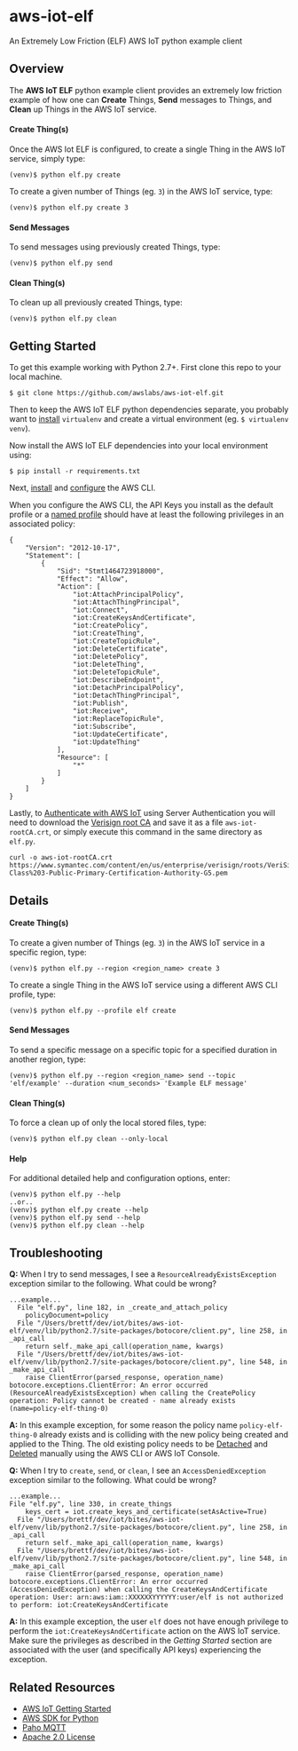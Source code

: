 # aws-iot-elf

An Extremely Low Friction (ELF) AWS IoT python example client

## Overview

The **AWS IoT ELF** python example client provides an extremely low friction example of how one can **Create** Things, **Send** messages to Things, and **Clean** up Things in the AWS IoT service.

#### Create Thing(s)
Once the AWS Iot ELF is configured, to create a single Thing in the AWS IoT service, simply type:
````
(venv)$ python elf.py create
````
To create a given number of Things (eg. `3`) in the AWS IoT service, type:
````
(venv)$ python elf.py create 3
````

#### Send Messages
To send messages using previously created Things, type:
````
(venv)$ python elf.py send
````

#### Clean Thing(s)
To clean up all previously created Things, type:
````
(venv)$ python elf.py clean
````

## Getting Started

To get this example working with Python 2.7+. First clone this repo to your local machine.
````
$ git clone https://github.com/awslabs/aws-iot-elf.git
````
Then to keep the AWS IoT ELF python dependencies separate, you probably want to [install](https://virtualenv.pypa.io/en/stable/) `virtualenv` and create a virtual environment (eg. `$ virtualenv venv`). 

Now install the AWS IoT ELF dependencies into your local environment using: 
````
$ pip install -r requirements.txt
````
Next, [install](http://docs.aws.amazon.com/cli/latest/userguide/installing.html) and [configure](http://docs.aws.amazon.com/cli/latest/userguide/cli-chap-getting-started.html) the AWS CLI.

When you configure the AWS CLI, the API Keys you install as the default profile or a [named profile](http://docs.aws.amazon.com/cli/latest/userguide/cli-chap-getting-started.html#cli-multiple-profiles) should have at least the following privileges in an associated policy:
````
{
    "Version": "2012-10-17",
    "Statement": [
        {
            "Sid": "Stmt1464723918000",
            "Effect": "Allow",
            "Action": [
                "iot:AttachPrincipalPolicy",
                "iot:AttachThingPrincipal",
                "iot:Connect",
                "iot:CreateKeysAndCertificate",
                "iot:CreatePolicy",
                "iot:CreateThing",
                "iot:CreateTopicRule",
                "iot:DeleteCertificate",
                "iot:DeletePolicy",
                "iot:DeleteThing",
                "iot:DeleteTopicRule",
                "iot:DescribeEndpoint",
                "iot:DetachPrincipalPolicy",
                "iot:DetachThingPrincipal",
                "iot:Publish",
                "iot:Receive",
                "iot:ReplaceTopicRule",
                "iot:Subscribe",
                "iot:UpdateCertificate",
                "iot:UpdateThing"
            ],
            "Resource": [
                "*"
            ]
        }
    ]
}
````

Lastly, to [Authenticate with AWS IoT](http://docs.aws.amazon.com/iot/latest/developerguide/identity-in-iot.html) using Server Authentication you will need to download the [Verisign root CA](https://www.symantec.com/content/en/us/enterprise/verisign/roots/VeriSign-Class%203-Public-Primary-Certification-Authority-G5.pem) and save it as a file `aws-iot-rootCA.crt`, or simply execute this command in the same directory as `elf.py`.
````
curl -o aws-iot-rootCA.crt https://www.symantec.com/content/en/us/enterprise/verisign/roots/VeriSign-Class%203-Public-Primary-Certification-Authority-G5.pem
````

## Details
#### Create Thing(s)
To create a given number of Things (eg. `3`) in the AWS IoT service in a specific region, type:
````
(venv)$ python elf.py --region <region_name> create 3
````

To create a single Thing in the AWS IoT service using a different AWS CLI profile, type:
````
(venv)$ python elf.py --profile elf create
````

#### Send Messages
To send a specific message on a specific topic for a specified duration in another region, type:
````
(venv)$ python elf.py --region <region_name> send --topic 'elf/example' --duration <num_seconds> 'Example ELF message'
````

#### Clean Thing(s)
To force a clean up of only the local stored files, type:
````
(venv)$ python elf.py clean --only-local
````

#### Help
For additional detailed help and configuration options, enter: 
````
(venv)$ python elf.py --help
..or..
(venv)$ python elf.py create --help
(venv)$ python elf.py send --help
(venv)$ python elf.py clean --help
````

## Troubleshooting
**Q:** When I try to send messages, I see a `ResourceAlreadyExistsException` exception similar to the following. What could be wrong?
````
...example...
  File "elf.py", line 182, in _create_and_attach_policy
    policyDocument=policy
  File "/Users/brettf/dev/iot/bites/aws-iot-elf/venv/lib/python2.7/site-packages/botocore/client.py", line 258, in _api_call
    return self._make_api_call(operation_name, kwargs)
  File "/Users/brettf/dev/iot/bites/aws-iot-elf/venv/lib/python2.7/site-packages/botocore/client.py", line 548, in _make_api_call
    raise ClientError(parsed_response, operation_name)
botocore.exceptions.ClientError: An error occurred (ResourceAlreadyExistsException) when calling the CreatePolicy operation: Policy cannot be created - name already exists (name=policy-elf-thing-0)
````
**A:** In this example exception, for some reason the policy name `policy-elf-thing-0` already exists and is colliding with the new policy being created and applied to the Thing. The old existing policy needs to be [Detached](http://docs.aws.amazon.com/cli/latest/reference/iot/detach-principal-policy.html) and [Deleted](http://docs.aws.amazon.com/cli/latest/reference/iot/delete-policy.html) manually using the AWS CLI or AWS IoT Console. 

**Q:** When I try to `create`, `send`, or `clean`, I see an `AccessDeniedException` exception similar to the following. What could be wrong?
````
...example...
File "elf.py", line 330, in create_things
    keys_cert = iot.create_keys_and_certificate(setAsActive=True)
  File "/Users/brettf/dev/iot/bites/aws-iot-elf/venv/lib/python2.7/site-packages/botocore/client.py", line 258, in _api_call
    return self._make_api_call(operation_name, kwargs)
  File "/Users/brettf/dev/iot/bites/aws-iot-elf/venv/lib/python2.7/site-packages/botocore/client.py", line 548, in _make_api_call
    raise ClientError(parsed_response, operation_name)
botocore.exceptions.ClientError: An error occurred (AccessDeniedException) when calling the CreateKeysAndCertificate operation: User: arn:aws:iam::XXXXXXYYYYYY:user/elf is not authorized to perform: iot:CreateKeysAndCertificate
````
**A:** In this example exception, the user `elf` does not have enough privilege to perform the `iot:CreateKeysAndCertificate` action on the AWS IoT service. Make sure the privileges as described in the *Getting Started* section are associated with the user (and specifically API keys) experiencing the exception.

Related Resources
-----------------
* [AWS IoT Getting Started](http://docs.aws.amazon.com/kinesis/latest/dev/introduction.html)  
* [AWS SDK for Python](http://aws.amazon.com/sdkforpython)
* [Paho MQTT](http://eclipse.org/paho/)
* [Apache 2.0 License](http://aws.amazon.com/apache2.0)
